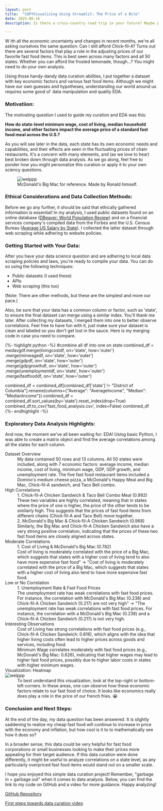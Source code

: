 ```yaml
---
layout: post
title:  "COPYVisualizing Using Streamlit: The Price of a Bite"
date: 2025-06-16
description: Is there a cross-country road trip in your future? Maybe pack a lunch. This blog tackles key insights relating to how factors like minimum wage, cost of living, and household income influence the price of a standard meal. Look for the interactive Streamlit app for deeper exploration, and unpack what fast food prices reveal about broader regional economics.

---
```

<p class="intro"><span class="dropcap">W</span>
ith all the economic uncertainty and changes in recent months, we're all asking ourselves the same question: Can I still afford Chick-fil-A? Turns out there are several factors that play a role in the adjusting prices of our favorite fast food items. This is best seen across many factors and all 50 states. Whether you can afford the frosted lemonade, though...? You might need to do your own analysis.

Using those handy-dandy data curation abilities, I put together a dataset with key economic factors and various fast food items. Although we might have our own guesses and hypotheses, understanding our world around us requires some good ol' data manipulation and quality EDA.
 </p>

### Motivatiion:
The motivating question I used to guide my curation and EDA was this:

<b>How do state-level minimum wage, cost of living, median household income, and other factors impact the average price of a standard fast food meal across the U.S.?</b>



As you will see later in the data, each state has its own economic needs and capabilities, and their effects are seen in the fluctuating prices of chain restaurants. It's a concern with many elements, and (as we love to hear) best broken down through data analysis. As we go along, feel free to ponder how you might personalize this curation or apply it to your own sciency questions.

<figure>
<img src="{{site.url}}/{{site.baseurl}}/assets/img/bigmac.jpg" alt="welppp"/>
<figcaption>McDonald's Big Mac for reference. Made by Ronald himself.</figcaption>
</figure>

### Ethical Considerations and Data Collection Methods:
Before we go any further, it should be said that ethically gathered information is essential! In my analysis, I used public datasets found on an online database (<a href="https://worldpopulationreview.com/" target="_blank">DBeaver: World Population Review</a>) and on a financial services company's compiled data from the Forbes and the U.S. Census Bureau (<a href="https://www.sofi.com/learn/content/average-salary-in-us/" target="_blank">Average US Salary by State</a>). I collected the latter dataset through web scraping while adhering to website policies.

### Getting Started with Your Data:
After you have your data science question and are adhering to local data scraping policies and laws, you're ready to compile your data. You can do so using the following techniques:

* Public datasets (I used these)
* APIs
* Web scraping (this too)

(Note: There are other methods, but these are the simplest and more our pace.)

Also, be sure that your data has a common column or factor, such as 'state', to ensure the final dataset can merge using a similar index. You'll thank me later. After collecting my datasets, I merged them into one to better observe correlations. Feel free to have fun with it, just make sure your dataset is clean and labeled so you don't get lost in the sauce. Here is my merging code in case you need to compare. 

{%- highlight python -%}
#combine all df into one on state
combined_df = medavgdf.merge(livingcostdf, on='state', how='outer') \
                      .merge(minwagedf, on='state', how='outer') \
                      .merge(gdpdf, on='state', how='outer') \
                      .merge(gdpgrowthdf, on='state', how='outer') \
                      .merge(unemploymentdf, on='state', how='outer') \
                      .merge(fastfooddf, on='state', how='outer')

combined_df = combined_df[combined_df['state'] != "District of Columbia"].rename(columns={"Average": "AverageIncome", "Median": "MedianIncome"})
combined_df = combined_df.sort_values(by='state').reset_index(drop=True)
combined_df.to_csv('fast_food_analysis.csv', index=False)
combined_df
{%- endhighlight -%}

### Exploratory Data Analysis Highlights:
And now, the moment we've all been waiting for: EDA! Using basic Python, I was able to create a matrix object and find the average correlations among all the states for each column.  

<dl>
  <dt>Dataset Overview</dt>
  <dd>My data contained 50 rows and 13 columns. All 50 states were included, along with 7 economic factors: average income, median income, cost of living, minimum wage, GDP, GDP growth, and unemployment rate. The five fast food restaurant items included a Domino's medium cheese pizza, a McDonald's Happy Meal and Big Mac, Chick-fil-A sandwich, and Taco Bell combo.
  </dd>
  <dt>High Correlations</dt>
  <dd>1. Chick-fil-A Chicken Sandwich & Taco Bell Combo Meal (0.992)</dd>
  <dd>These two variables are highly correlated, meaning that in states where the price of one is higher, the price of the other tends to be similarly high. This suggests that the prices of fast food items from different chains (Chick-fil-A and Taco Bell) move together.</dd>
   <dd>2. McDonald's Big Mac & Chick-fil-A Chicken Sandwich (0.968)</dd>
   <dd>Similarly, the Big Mac and Chick-fil-A Chicken Sandwich also have a very strong positive correlation, indicating that the prices of these two fast food items are closely aligned across states.</dd>
  <dt>Moderate Correlations</dt>
  <dd>1. Cost of Living & McDonald's Big Mac (0.782)</dd>
  <dd>Cost of living is moderately correlated with the price of a Big Mac, which suggests that states with a higher cost of living tend to also have more expensive fast food" → "Cost of living is moderately correlated with the price of a Big Mac, which suggests that states with a higher cost of living also tend to have more expensive fast food.</dd>
  <dt>Low or No Correlation</dt>
  <dd>1. Unemployment Rate & Fast Food Prices</dd>
  <dd>The unemployment rate has weak correlations with fast food prices. For instance, the correlation with McDonald's Big Mac (0.238) and Chick-fil-A Chicken Sandwich (0.217) are not very high" → "The unemployment rate has weak correlations with fast food prices. For instance, the correlation with a McDonald's Big Mac (0.238) and a Chick-fil-A Chicken Sandwich (0.217) is not very high.</dd>
  <dt>Interesting Observations</dt>
  <dd> Cost of Living has strong correlations with fast food prices (e.g., Chick-fil-A Chicken Sandwich: 0.816), which aligns with the idea that higher living costs often lead to higher prices across goods and services, including food.</dd>
  <dd>Minimum Wage correlates moderately with fast food prices (e.g., McDonald's Big Mac: 0.626), indicating that higher wages may lead to higher fast food prices, possibly due to higher labor costs in states with higher minimum wages.</dd>
  <dt>Visualization: Heatmap</dt>
  <img src="{{site.url}}/{{site.baseurl}}/assets/img/correlation_between_economic_factors_and_restaurant_prices.png" alt="welppp"/>
  <dd> To best understand this visualization, look at the top-right or bottom-left corners. In these areas, one can observe how these economic factors relate to our fast food of choice. It looks like economics really does play a role in the price of our french fries. 😭</dd>
</dl>

### Conclusion and Next Steps:
At the end of the day, my data question has been answered. It is slightly saddening to realize my cheap fast food will continue to increase in price with the economy and inflation, but how cool is it to to mathematically see how it does so?

In a broader sense, this data could be very helpful for fast food corporations or small businesses looking to make their prices more appealing for their target audience. If this data curation were done differently, it might be useful to analyze correlations on a state level, as any particularly overpriced fast food items would stand out on a smaller scale.

I hope you enjoyed this simple data curation project! Remember, "garbage in = garbage out" when it comes to data analysis. Below, you can find the link to my code on GitHub and a video for more guidance. Happy analyzing!


<a href="https://github.com/gbean4/Post_2" target="_blank">GitHub Repository</a>

<a href="https://www.youtube.com/watch?v=w_B1CDWUx34" target="_blank">First steps towards data curation video</a>
